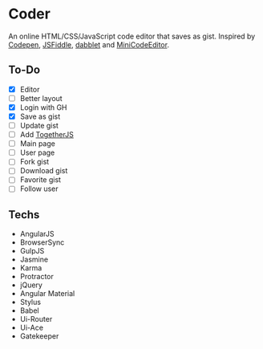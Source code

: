 # Coder
An online HTML/CSS/JavaScript code editor that saves as gist.
Inspired by [Codepen](http://codepen.io/), [JSFiddle](http://jsfiddle.net/), [dabblet](http://dabblet.com/) and [MiniCodeEditor](http://xem.github.io/miniCodeEditor/).

## To-Do
- [x] Editor
- [ ] Better layout
- [x] Login with GH
- [x] Save as gist
- [ ] Update gist
- [ ] Add [TogetherJS](https://togetherjs.com/)
- [ ] Main page
- [ ] User page
- [ ] Fork gist
- [ ] Download gist
- [ ] Favorite gist
- [ ] Follow user

## Techs
- AngularJS
- BrowserSync
- GulpJS
- Jasmine
- Karma
- Protractor
- jQuery
- Angular Material
- Stylus
- Babel
- Ui-Router
- Ui-Ace
- Gatekeeper

